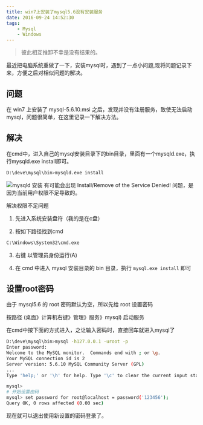 ```yaml
---
title: win7上安装了mysql5.6没有安装服务
date: 2016-09-24 14:52:30
tags:
    - Mysql
    - Windows
---
```


> 彼此相互推卸不幸是没有结果的。

最近把电脑系统重做了一下，安装mysql时，遇到了一点小问题,现将问题记录下来，方便之后对相似问题的解决。

<!-- more -->

## 问题

在 win7 上安装了 mysql-5.6.10.msi 之后，发现并没有注册服务，致使无法启动 mysql，问题很简单，在这里记录一下解决方法。

## 解决

在cmd中，进入自己的mysql安装目录下的bin目录，里面有一个mysqld.exe，执行mysqld.exe install即可。

``` bash
D:\deve\mysql\bin>mysqld.exe install
```
![mysqld 安装](/img/201609/mysql_noserver/mysqld_install.png)
有可能会出现  Install/Remove of the Service Denied! 问题，是因为当前用户权限不足导致的。

解决权限不足问题

1. 先进入系统安装盘符（我的是在c盘）

2. 按如下路径找到cmd 
```bash
C:\Windows\System32\cmd.exe
```
3. 右键  以管理员身份运行(A)

4. 在 cmd 中进入 mysql 安装目录的 bin 目录，执行 `mysql.exe install` 即可

## 设置root密码

由于 mysql5.6 的 root 密码默认为空，所以先给 root 设置密码 

按路径  (桌面》计算机右键》管理》服务》mysql) 启动服务

在cmd中按下面的方式进入，之让输入密码时，直接回车就进入mysql了
``` bash
D:\deve\mysql\bin>mysql -h127.0.0.1 -uroot -p
Enter password:
Welcome to the MySQL monitor.  Commands end with ; or \g.
Your MySQL connection id is 2
Server version: 5.6.10 MySQL Community Server (GPL)
...
Type 'help;' or '\h' for help. Type '\c' to clear the current input statement.

mysql> 
# 开始设置密码
mysql> set password for root@localhost = password('123456');
Query OK, 0 rows affected (0.00 sec)
```

现在就可以退出使用新设置的密码登录了。